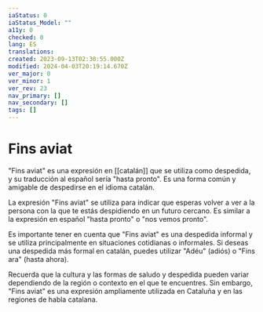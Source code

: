 ```yaml
---
iaStatus: 0
iaStatus_Model: ""
a11y: 0
checked: 0
lang: ES
translations: 
created: 2023-09-13T02:30:55.000Z
modified: 2024-04-03T20:19:14.670Z
ver_major: 0
ver_minor: 1
ver_rev: 23
nav_primary: []
nav_secondary: []
tags: []
---
```

# Fins aviat

"Fins aviat" es una expresión en [[catalán]] que se utiliza como despedida, y su traducción al español sería "hasta pronto". Es una forma común y amigable de despedirse en el idioma catalán.

La expresión "Fins aviat" se utiliza para indicar que esperas volver a ver a la persona con la que te estás despidiendo en un futuro cercano. Es similar a la expresión en español "hasta pronto" o "nos vemos pronto".

Es importante tener en cuenta que "Fins aviat" es una despedida informal y se utiliza principalmente en situaciones cotidianas o informales. Si deseas una despedida más formal en catalán, puedes utilizar "Adéu" (adiós) o "Fins ara" (hasta ahora).

Recuerda que la cultura y las formas de saludo y despedida pueden variar dependiendo de la región o contexto en el que te encuentres. Sin embargo, "Fins aviat" es una expresión ampliamente utilizada en Cataluña y en las regiones de habla catalana.